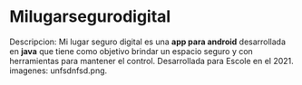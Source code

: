 # Milugarsegurodigital
Descripcion: Mi lugar seguro digital es una <strong>app para android</strong> desarrollada en <strong>java</strong> que tiene como objetivo brindar un espacio seguro y con herramientas para mantener el control. Desarrollada para Escole en el 2021.
<br>
imagenes: unfsdnfsd.png.
